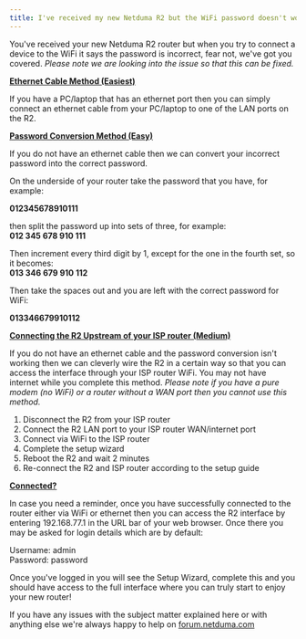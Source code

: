 ```yaml
---
title: I've received my new Netduma R2 but the WiFi password doesn't work
---
```


You've received your new
 Netduma R2 router but when you try to connect a device to the WiFi it 
says the password is incorrect, fear not, we've got you covered. *Please note we are looking into the issue so that this can be fixed.*

**<u>Ethernet Cable Method (Easiest)</u>**

If
 you have a PC/laptop that has an ethernet port then you can simply 
connect an ethernet cable from your PC/laptop to one of the LAN ports on
 the R2.  

**<u>Password Conversion Method (Easy)</u>**

If you do not have an ethernet cable then we can convert your incorrect password into the correct password.

On the underside of your router take the password that you have, for example:

**012345678910111**  

then split the password up into sets of three, for example:  
**012 345 678 910 111**  

Then increment every third digit by 1, except for the one in the fourth set, so it becomes:  
**013 346 679 910 112**  

Then take the spaces out and you are left with the correct password for WiFi: 

**013346679910112**   

**<u><span>Connecting the R2 Upstream of your ISP router (Medium)</span></u>**

If
 you do not have an ethernet cable and the password conversion isn't 
working then we can cleverly wire the R2 in a certain way so that you 
can access the interface through your ISP router WiFi. You may not have 
internet while you complete this method. *Please note if you have a pure modem (no WiFi) or a router without a WAN port then you cannot use this method.*

1. Disconnect the R2 from your ISP router
2. Connect the R2 LAN port to your ISP router WAN/internet port
3. Connect via WiFi to the ISP router
4. Complete the setup wizard
5. Reboot the R2 and wait 2 minutes
6. Re-connect the R2 and ISP router according to the setup guide  

**<u>Connected?</u>**

In
 case you need a reminder, once you have successfully connected to the 
router either via WiFi or ethernet then you can access the R2 interface 
by entering 192.168.77.1 in the URL bar of your web browser. Once there 
you may be asked for login details which are by default:  

Username: admin  
Password: password  

Once
 you've logged in you will see the Setup Wizard, complete this and you 
should have access to the full interface where you can truly start to 
enjoy your new router!

If you have any issues with the subject matter explained here or with anything else we're always happy to help on [forum.netduma.com](https://forum.netduma.com)
